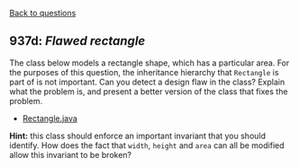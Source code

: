 [Back to questions](../README.md)

## 937d: *Flawed rectangle*

The class below models a rectangle shape, which has a particular area.
For the purposes of this question, the inheritance hierarchy that ```Rectangle```
is part of is not important.  Can you detect a design flaw in the class?
Explain what the problem is, and present a better version of the class that fixes
the problem.

* [Rectangle.java](../solutions/code/tutorialquestions/question937d/flawedrectangle/Rectangle.java)

**Hint:** this class should enforce an important invariant that you should
identify.  How does the fact that ```width```, ```height``` and
```area``` can all be modified allow this invariant to be broken?
